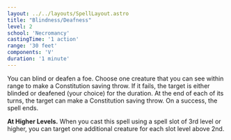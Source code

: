 ```yaml
---
layout: ../../layouts/SpellLayout.astro
title: "Blindness/Deafness"
level: 2
school: 'Necromancy'
castingTime: '1 action'
range: '30 feet'
components: 'V'
duration: '1 minute'
---
```


You can blind or deafen a foe. Choose one creature that you can see within range to make a Constitution saving throw. If it fails, the target is either blinded or deafened (your choice) for the duration. At the end of each of its turns, the target can make a Constitution saving throw. On a success, the spell ends.

**At Higher Levels.** When you cast this spell using a spell slot of 3rd level or higher, you can target one additional creature for each slot level above 2nd.